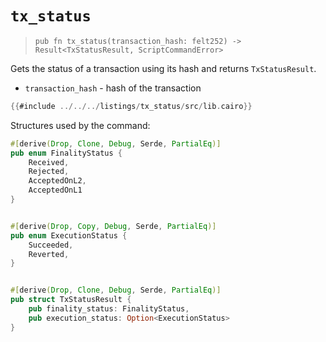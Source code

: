 # `tx_status`

> `pub fn tx_status(transaction_hash: felt252) -> Result<TxStatusResult, ScriptCommandError>`

Gets the status of a transaction using its hash and returns `TxStatusResult`.

- `transaction_hash` - hash of the transaction

```rust
{{#include ../../../listings/tx_status/src/lib.cairo}}
```

Structures used by the command:

```rust
#[derive(Drop, Clone, Debug, Serde, PartialEq)]
pub enum FinalityStatus {
    Received,
    Rejected,
    AcceptedOnL2,
    AcceptedOnL1
}


#[derive(Drop, Copy, Debug, Serde, PartialEq)]
pub enum ExecutionStatus {
    Succeeded,
    Reverted,
}


#[derive(Drop, Clone, Debug, Serde, PartialEq)]
pub struct TxStatusResult {
    pub finality_status: FinalityStatus,
    pub execution_status: Option<ExecutionStatus>
}
```
